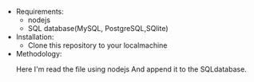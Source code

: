 * Requirements:
  * nodejs
  * SQL database(MySQL, PostgreSQL,SQlite)
* Installation:
  * Clone this repository to your localmachine
* Methodology:
  <p align="justify">Here I'm read the file using nodejs 
  And append it to the SQLdatabase.</p>
 
